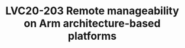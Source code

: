 ---
categories:
- lvc20
description: A satellite management controller (MC) on a server platform interfaces
  with a Baseboard Management Controller (BMC) enabling the platform to be remotely
  managed and monitored. The communication between the satellite MC and the BMC use
  protocols defined by DMTF PMCI working group and includes the PLDM and MCTP protocols.<br><br>This
  presentation talks about the integration of OpenBMC project’s PLDM and MCTP libraries
  on Arm’s Neoverse Reference Design platforms to allow the interfacing of this platform
  with a BMC. The Neoverse Reference Design platform includes a satellite management
  controller and these libraries execute as firmware extensions on this controller.
  This firmware stack processes PLDM requests, reads the Platform Data Records (PDR)
  on the platform, encodes this information as a PLDM response and returns it to the
  BMC. A PLDM message loop-back mechanism is used to simplify the validation of message
  generation and response. This enables the MC to handle RAS error logging, monitoring
  and control and remote debug communication with the BMC. Key takeaways for the audience
  include an introduction to PMCI defined messaging between MC and BMC and details
  of integration and usage of PLDM/MCTP libraries on MC of the Neoverse reference
  design platform.
image: /assets/images/featured-images/lvc20/LVC20-203.png
session_id: LVC20-203
session_room: '[Track 3] DataCenter'
session_slot:
  end_time: 2020-09-23 09:10
  start_time: 2020-09-23 08:45
session_speakers:
- speaker_bio: Prabin is a Software Engineer in the Open Source Software group at
    Arm. He works on platform software development for Arm&#39;s Neoverse enterprise
    reference platforms. His main focus is on enabling remote manageability for Arm&#39;s
    Neoverse reference design platform and firmware development.
  speaker_company: ''
  speaker_image: http://avatars.sched.co/c/28/11406049/avatar.jpg.320x320px.jpg?5bd
  speaker_name: Prabin CA
  speaker_position: Arm, Software Engineer
  speaker_role: speaker
session_track: Data Center
tag: session
tags: Data Center
title: LVC20-203 Remote manageability on Arm architecture-based platforms
---